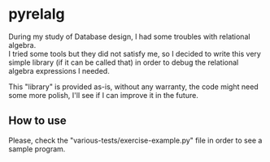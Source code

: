 # pyrelalg

During my study of Database design, I had some troubles with relational algebra.\
I tried some tools but they did not satisfy me, so I decided to write this very simple library (if it can be called that) in order to debug the relational algebra expressions I needed.

This "library" is provided as-is, without any warranty, the code might need some more polish, I'll see if I can improve it in the future.


## How to use

Please, check the "various-tests/exercise-example.py" file in order to see a sample program.
